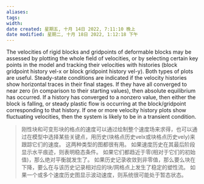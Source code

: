 ```yaml
---
aliases: 
tags: 
width:
date created: 星期五, 十月 14日 2022, 7:11:10 晚上
date modified: 星期二, 十月 18日 2022, 1:12:18 下午
---
```

The velocities of rigid blocks and gridpoints of deformable blocks may be assessed by plotting the whole field of velocities, or by selecting certain key points in the model and tracking their velocities with histories (block gridpoint history vel-x or block gridpoint history vel-y). Both types of plots are useful. Steady-state conditions are indicated if the velocity histories show horizontal traces in their final stages. If they have all converged to near zero (in comparison to their starting values), then absolute equilibrium has occurred. If a history has converged to a nonzero value, then either the block is falling, or steady plastic flow is occurring at the block/gridpoint corresponding to that history. If one or more velocity history plots show fluctuating velocities, then the system is likely to be in a transient condition.
>刚性块和可变形块的格点的速度可以通过绘制整个速度场来求得，也可以通过在模型中选择某些关键点，用历史(块格点历史velx或块格点历史vely)来跟踪它们的速度。
这两种类型的图都很有用。
如果速度历史在其最后阶段显示水平痕迹，则表明稳态条件。
如果它们都趋近于零(相对于它们的初始值)，那么绝对平衡就发生了。
如果历史记录收敛到非零值，那么要么块在下降，要么在与该历史记录相对应的块/网格点上发生了稳定的塑性流。
如果一个或多个速度历史图显示波动速度，则系统很可能处于暂态状态。